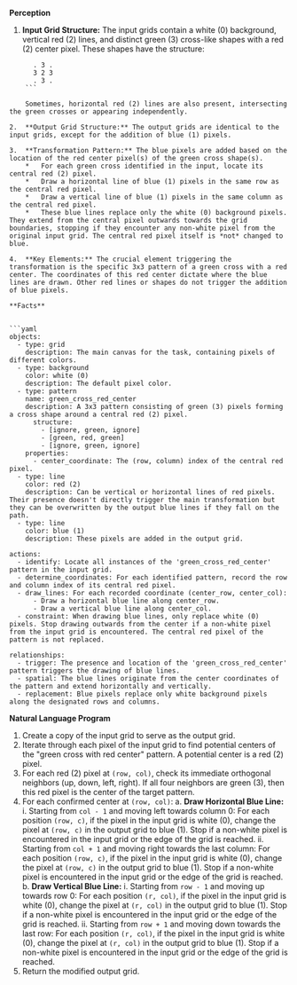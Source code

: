 **Perception**

1.  **Input Grid Structure:** The input grids contain a white (0) background, vertical red (2) lines, and distinct green (3) cross-like shapes with a red (2) center pixel. These shapes have the structure:
    
```
      . 3 .
      3 2 3
      . 3 .
    ```

    Sometimes, horizontal red (2) lines are also present, intersecting the green crosses or appearing independently.

2.  **Output Grid Structure:** The output grids are identical to the input grids, except for the addition of blue (1) pixels.

3.  **Transformation Pattern:** The blue pixels are added based on the location of the red center pixel(s) of the green cross shape(s).
    *   For each green cross identified in the input, locate its central red (2) pixel.
    *   Draw a horizontal line of blue (1) pixels in the same row as the central red pixel.
    *   Draw a vertical line of blue (1) pixels in the same column as the central red pixel.
    *   These blue lines replace only the white (0) background pixels. They extend from the central pixel outwards towards the grid boundaries, stopping if they encounter any non-white pixel from the original input grid. The central red pixel itself is *not* changed to blue.

4.  **Key Elements:** The crucial element triggering the transformation is the specific 3x3 pattern of a green cross with a red center. The coordinates of this red center dictate where the blue lines are drawn. Other red lines or shapes do not trigger the addition of blue pixels.

**Facts**


```yaml
objects:
  - type: grid
    description: The main canvas for the task, containing pixels of different colors.
  - type: background
    color: white (0)
    description: The default pixel color.
  - type: pattern
    name: green_cross_red_center
    description: A 3x3 pattern consisting of green (3) pixels forming a cross shape around a central red (2) pixel.
      structure:
        - [ignore, green, ignore]
        - [green, red, green]
        - [ignore, green, ignore]
    properties:
      - center_coordinate: The (row, column) index of the central red pixel.
  - type: line
    color: red (2)
    description: Can be vertical or horizontal lines of red pixels. Their presence doesn't directly trigger the main transformation but they can be overwritten by the output blue lines if they fall on the path.
  - type: line
    color: blue (1)
    description: These pixels are added in the output grid.

actions:
  - identify: Locate all instances of the 'green_cross_red_center' pattern in the input grid.
  - determine_coordinates: For each identified pattern, record the row and column index of its central red pixel.
  - draw_lines: For each recorded coordinate (center_row, center_col):
      - Draw a horizontal blue line along center_row.
      - Draw a vertical blue line along center_col.
  - constraint: When drawing blue lines, only replace white (0) pixels. Stop drawing outwards from the center if a non-white pixel from the input grid is encountered. The central red pixel of the pattern is not replaced.

relationships:
  - trigger: The presence and location of the 'green_cross_red_center' pattern triggers the drawing of blue lines.
  - spatial: The blue lines originate from the center coordinates of the pattern and extend horizontally and vertically.
  - replacement: Blue pixels replace only white background pixels along the designated rows and columns.
```


**Natural Language Program**

1.  Create a copy of the input grid to serve as the output grid.
2.  Iterate through each pixel of the input grid to find potential centers of the "green cross with red center" pattern. A potential center is a red (2) pixel.
3.  For each red (2) pixel at `(row, col)`, check its immediate orthogonal neighbors (up, down, left, right). If all four neighbors are green (3), then this red pixel is the center of the target pattern.
4.  For each confirmed center at `(row, col)`:
    a.  **Draw Horizontal Blue Line:**
        i.  Starting from `col - 1` and moving left towards column 0: For each position `(row, c)`, if the pixel in the input grid is white (0), change the pixel at `(row, c)` in the output grid to blue (1). Stop if a non-white pixel is encountered in the input grid or the edge of the grid is reached.
        ii. Starting from `col + 1` and moving right towards the last column: For each position `(row, c)`, if the pixel in the input grid is white (0), change the pixel at `(row, c)` in the output grid to blue (1). Stop if a non-white pixel is encountered in the input grid or the edge of the grid is reached.
    b.  **Draw Vertical Blue Line:**
        i.  Starting from `row - 1` and moving up towards row 0: For each position `(r, col)`, if the pixel in the input grid is white (0), change the pixel at `(r, col)` in the output grid to blue (1). Stop if a non-white pixel is encountered in the input grid or the edge of the grid is reached.
        ii. Starting from `row + 1` and moving down towards the last row: For each position `(r, col)`, if the pixel in the input grid is white (0), change the pixel at `(r, col)` in the output grid to blue (1). Stop if a non-white pixel is encountered in the input grid or the edge of the grid is reached.
5.  Return the modified output grid.